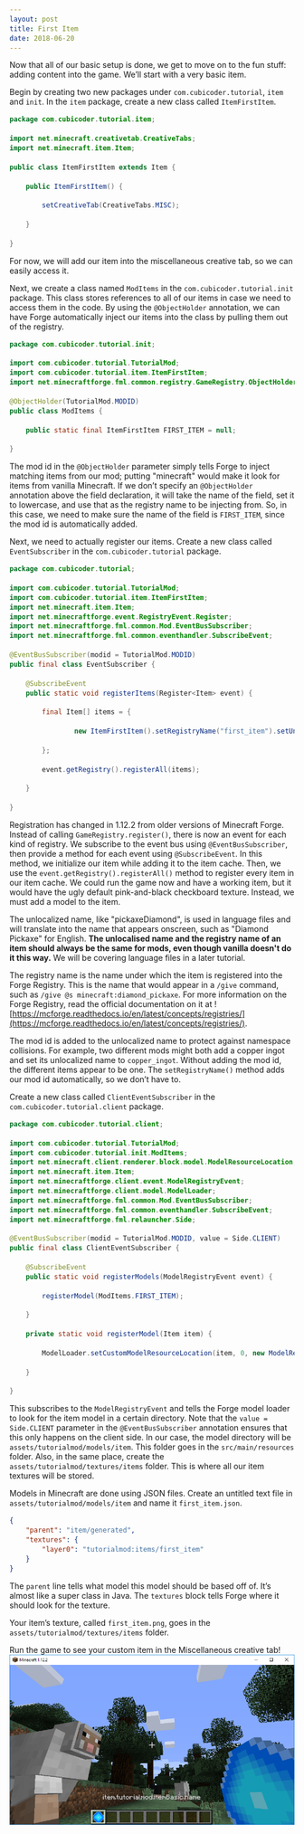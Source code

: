 ```yaml
---
layout: post
title: First Item
date: 2018-06-20
---
```


Now that all of our basic setup is done, we get to move on to the fun stuff: adding content into the game. We’ll start with a very basic item.

Begin by creating two new packages under `com.cubicoder.tutorial`, `item` and `init`. In the `item` package, create a new class called `ItemFirstItem`.
```java
package com.cubicoder.tutorial.item;

import net.minecraft.creativetab.CreativeTabs;
import net.minecraft.item.Item;

public class ItemFirstItem extends Item {

	public ItemFirstItem() {

		setCreativeTab(CreativeTabs.MISC);

	}

}
```
For now, we will add our item into the miscellaneous creative tab, so we can easily access it.

Next, we create a class named `ModItems` in the `com.cubicoder.tutorial.init` package. This class stores references to all of our items in case we need to access them in the code. By using the `@ObjectHolder` annotation, we can have Forge automatically inject our items into the class by pulling them out of the registry.
```java
package com.cubicoder.tutorial.init;

import com.cubicoder.tutorial.TutorialMod;
import com.cubicoder.tutorial.item.ItemFirstItem;
import net.minecraftforge.fml.common.registry.GameRegistry.ObjectHolder;

@ObjectHolder(TutorialMod.MODID)
public class ModItems {

	public static final ItemFirstItem FIRST_ITEM = null;

}
```
The mod id in the `@ObjectHolder` parameter simply tells Forge to inject matching items from our mod; putting "minecraft" would make it look for items from vanilla Minecraft. If we don’t specify an `@ObjectHolder` annotation above the field declaration, it will take the name of the field, set it to lowercase, and use that as the registry name to be injecting from. So, in this case, we need to make sure the name of the field is `FIRST_ITEM`, since the mod id is automatically added.

Next, we need to actually register our items. Create a new class called `EventSubscriber` in the `com.cubicoder.tutorial` package.
```java
package com.cubicoder.tutorial;

import com.cubicoder.tutorial.TutorialMod;
import com.cubicoder.tutorial.item.ItemFirstItem;
import net.minecraft.item.Item;
import net.minecraftforge.event.RegistryEvent.Register;
import net.minecraftforge.fml.common.Mod.EventBusSubscriber;
import net.minecraftforge.fml.common.eventhandler.SubscribeEvent;

@EventBusSubscriber(modid = TutorialMod.MODID)
public final class EventSubscriber {

	@SubscribeEvent
	public static void registerItems(Register<Item> event) {

		final Item[] items = {

				new ItemFirstItem().setRegistryName("first_item").setUnlocalisedName(TutorialMod.MODID + "." + "first_item"),

		};

		event.getRegistry().registerAll(items);

	}

}
```
Registration has changed in 1.12.2 from older versions of Minecraft Forge. Instead of calling `GameRegistry.register()`, there is now an event for each kind of registry. We subscribe to the event bus using `@EventBusSubscriber`, then provide a method for each event using `@SubscribeEvent`. In this method, we initialize our item while adding it to the item cache. Then, we use the `event.getRegistry().registerAll()` method to register every item in our item cache. We could run the game now and have a working item, but it would have the ugly default pink-and-black checkboard texture. Instead, we must add a model to the item.

The unlocalized name, like "pickaxeDiamond", is used in language files and will translate into the name that appears onscreen, such as "Diamond Pickaxe" for English. **The unlocalised name and the registry name of an item should always be the same for mods, even though vanilla doesn't do it this way.** We will be covering language files in a later tutorial.

The registry name is the name under which the item is registered into the Forge Registry. This is the name that would appear in a `/give` command, such as `/give @s minecraft:diamond_pickaxe`. For more information on the Forge Registry, read the official documentation on it at ![https://mcforge.readthedocs.io/en/latest/concepts/registries/](https://mcforge.readthedocs.io/en/latest/concepts/registries/).

The mod id is added to the unlocalized name to protect against namespace collisions. For example, two different mods might both add a copper ingot and set its unlocalized name to `copper_ingot`. Without adding the mod id, the different items appear to be one. The `setRegistryName()` method adds our mod id automatically, so we don’t have to.

Create a new class called `ClientEventSubscriber` in the `com.cubicoder.tutorial.client` package.
```java
package com.cubicoder.tutorial.client;

import com.cubicoder.tutorial.TutorialMod;
import com.cubicoder.tutorial.init.ModItems;
import net.minecraft.client.renderer.block.model.ModelResourceLocation;
import net.minecraft.item.Item;
import net.minecraftforge.client.event.ModelRegistryEvent;
import net.minecraftforge.client.model.ModelLoader;
import net.minecraftforge.fml.common.Mod.EventBusSubscriber;
import net.minecraftforge.fml.common.eventhandler.SubscribeEvent;
import net.minecraftforge.fml.relauncher.Side;

@EventBusSubscriber(modid = TutorialMod.MODID, value = Side.CLIENT)
public final class ClientEventSubscriber {

    @SubscribeEvent
    public static void registerModels(ModelRegistryEvent event) {

        registerModel(ModItems.FIRST_ITEM);

    }

    private static void registerModel(Item item) {

        ModelLoader.setCustomModelResourceLocation(item, 0, new ModelResourceLocation(item.getRegistryName(), "inventory"));

    }

}
```
This subscribes to the `ModelRegistryEvent` and tells the Forge model loader to look for the item model in a certain directory. Note that the `value = Side.CLIENT` parameter in the `@EventBusSubscriber` annotation ensures that this only happens on the client side. In our case, the model directory will be `assets/tutorialmod/models/item`. This folder goes in the `src/main/resources` folder. Also, in the same place, create the `assets/tutorialmod/textures/items` folder. This is where all our item textures will be stored.

Models in Minecraft are done using JSON files. Create an untitled text file in `assets/tutorialmod/models/item` and name it `first_item.json`.
```JSON
{
    "parent": "item/generated",
    "textures": {
        "layer0": "tutorialmod:items/first_item"
    }
}
```
The `parent` line tells what model this model should be based off of. It’s almost like a super class in Java. The `textures` block tells Forge where it should look for the texture.

Your item’s texture, called `first_item.png`, goes in the `assets/tutorialmod/textures/items` folder.

Run the game to see your custom item in the Miscellaneous creative tab!
![item0](/img/4item/item0.png)
